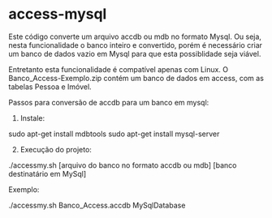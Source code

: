 # access-mysql

Este código converte um arquivo accdb ou mdb no formato Mysql. Ou seja, nesta funcionalidade o banco inteiro e convertido, porém é necessário criar um banco de dados vazio em Mysql para que esta possiblidade seja viável.

Entretanto esta funcionalidade é compatível apenas com Linux.
O Banco_Access-Exemplo.zip contém um banco de dados em access, com as tabelas Pessoa e Imóvel.

Passos para conversão de accdb para um banco em mysql:

1) Instale:

sudo apt-get install mdbtools
sudo apt-get install mysql-server

2) Execução do projeto:

./accessmy.sh [arquivo do banco no formato accdb ou mdb] [banco destinatário em MySql]

Exemplo:

./accessmy.sh Banco_Access.accdb MySqlDatabase

